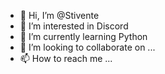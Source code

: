 - 👋 Hi, I’m @Stivente
- 👀 I’m interested in Discord
- 🌱 I’m currently learning Python
- 💞️ I’m looking to collaborate on ...
- 📫 How to reach me ...

<!---
Stivente/Stivente is a ✨ special ✨ repository because its `README.md` (this file) appears on your GitHub profile.
You can click the Preview link to take a look at your changes.
--->
